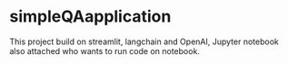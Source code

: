 # simpleQAapplication
This project build on streamlit, langchain and OpenAI, Jupyter notebook also attached who wants to run code on notebook.

